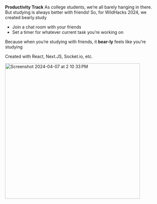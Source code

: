 **Productivity Track**
As college students, we’re all barely hanging in there. But studying is always better with friends!
So, for WildHacks 2024, we created bearly.study
- Join a chat room with your friends
- Set a timer for whatever current task you’re working on

Because when you’re studying with friends, 
it **bear-ly** feels like you’re studying

Created with React, Next.JS, Socket.io, etc.


<img width="442" alt="Screenshot 2024-04-07 at 2 10 33 PM" src="https://github.com/yongssh/wildhacks2024/assets/115194864/3d0b24fe-28ad-403c-a20f-8cb4b0026b3e">
